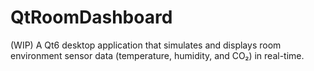 # QtRoomDashboard

(WIP) A Qt6 desktop application that simulates and displays room environment sensor data (temperature, humidity, and CO₂) in real-time. 